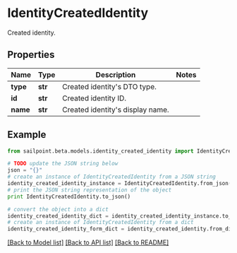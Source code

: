 # IdentityCreatedIdentity

Created identity.

## Properties
Name | Type | Description | Notes
------------ | ------------- | ------------- | -------------
**type** | **str** | Created identity&#39;s DTO type. | 
**id** | **str** | Created identity ID. | 
**name** | **str** | Created identity&#39;s display name. | 

## Example

```python
from sailpoint.beta.models.identity_created_identity import IdentityCreatedIdentity

# TODO update the JSON string below
json = "{}"
# create an instance of IdentityCreatedIdentity from a JSON string
identity_created_identity_instance = IdentityCreatedIdentity.from_json(json)
# print the JSON string representation of the object
print IdentityCreatedIdentity.to_json()

# convert the object into a dict
identity_created_identity_dict = identity_created_identity_instance.to_dict()
# create an instance of IdentityCreatedIdentity from a dict
identity_created_identity_form_dict = identity_created_identity.from_dict(identity_created_identity_dict)
```
[[Back to Model list]](../README.md#documentation-for-models) [[Back to API list]](../README.md#documentation-for-api-endpoints) [[Back to README]](../README.md)


